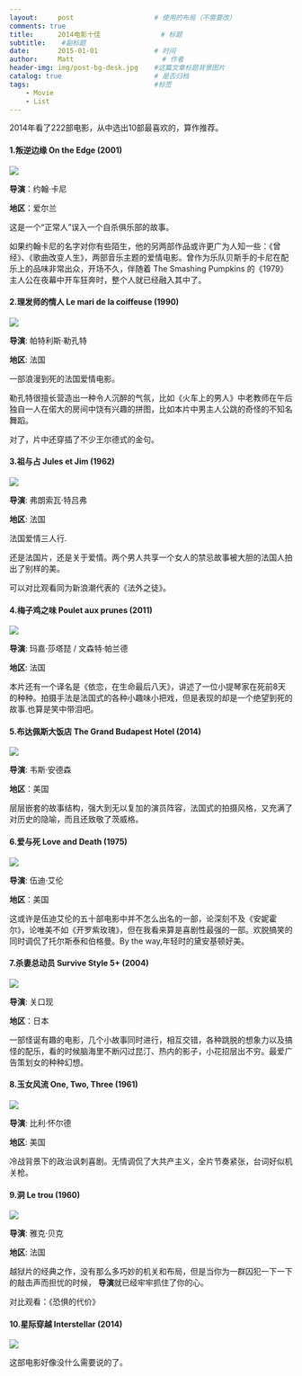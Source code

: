```yaml
---
layout:     post                    # 使用的布局（不需要改）
comments: true
title:      2014电影十佳               # 标题 
subtitle:    #副标题
date:       2015-01-01              # 时间
author:     Matt                      # 作者
header-img: img/post-bg-desk.jpg    #这篇文章标题背景图片
catalog: true                       # 是否归档
tags:                               #标签
    - Movie
    - List
---
```



2014年看了222部电影，从中选出10部最喜欢的，算作推荐。

#### 1.叛逆边缘 On the Edge (2001)



![](https://i.imgur.com/nkA6o3v.jpg)

 




 **导演**：约翰·卡尼

 **地区**：爱尔兰

这是一个“正常人”误入一个自杀俱乐部的故事。

如果约翰卡尼的名字对你有些陌生，他的另两部作品或许更广为人知一些：《曾经》、《歌曲改变人生》，两部音乐主题的爱情电影。曾作为乐队贝斯手的卡尼在配乐上的品味非常出众，开场不久，伴随着 The Smashing Pumpkins 的《1979》主人公在夜幕中开车狂奔时，整个人就已经融入其中了。

#### 2.理发师的情人 Le mari de la coiffeuse (1990)



![](https://i.imgur.com/0SoeJpk.jpg)

 




 **导演**: 帕特利斯·勒孔特

 **地区**: 法国

一部浪漫到死的法国爱情电影。

勒孔特很擅长营造出一种令人沉醉的气氛，比如《火车上的男人》中老教师在午后独自一人在偌大的房间中饶有兴趣的拼图，比如本片中男主人公跳的奇怪的不知名舞蹈。

对了，片中还穿插了不少王尔德式的金句。

#### 3.祖与占 Jules et Jim (1962)



![](https://i.imgur.com/uhozRJC.jpg)

 




 **导演**: 弗朗索瓦·特吕弗

 **地区**: 法国

法国爱情三人行.

还是法国片，还是关于爱情。两个男人共享一个女人的禁忌故事被大胆的法国人拍出了别样的美。

可以对比观看同为新浪潮代表的《法外之徒》。

#### 4.梅子鸡之味 Poulet aux prunes (2011)



![](https://i.imgur.com/LoH8VKF.jpg)

 




 **导演**: 玛嘉·莎塔琵 / 文森特·帕兰德

 **地区**: 法国

本片还有一个译名是《依恋，在生命最后八天》，讲述了一位小提琴家在死前8天的种种。拍摄手法是法国式的各种小趣味小把戏，但是表现的却是一个绝望到死的故事.也算是笑中带泪吧。

#### 5.布达佩斯大饭店 The Grand Budapest Hotel (2014)



![](https://i.imgur.com/fdva1aI.jpg)

 




 **导演**: 韦斯·安德森

 **地区**：美国

层层嵌套的故事结构，强大到无以复加的演员阵容，法国式的拍摄风格，又充满了对历史的隐喻，而且还致敬了茨威格。

#### 6.爱与死 Love and Death (1975)



![](https://i.imgur.com/jUMKyOG.jpg)

 




 **导演**: 伍迪·艾伦

 **地区**：美国

这或许是伍迪艾伦的五十部电影中并不怎么出名的一部，论深刻不及《安妮霍尔》，论唯美不如《开罗紫玫瑰》，但在我看来算是喜剧性最强的一部。欢脱搞笑的同时调侃了托尔斯泰和伯格曼。By the way,年轻时的黛安基顿好美。

#### 7.杀妻总动员 Survive Style 5+ (2004)



![](https://i.imgur.com/D2mxmoP.jpg)

 




 **导演**: 关口现

 **地区**：日本

一部怪诞有趣的电影，几个小故事同时进行，相互交错，各种跳脱的想象力以及搞怪的配乐，看的时候脑海里不断闪过昆汀、热内的影子，小花招层出不穷。最爱广告策划女的种种幻想。

#### 8.玉女风流 One, Two, Three (1961)



![](https://i.imgur.com/HgdqFxd.jpg)

 




 **导演**: 比利·怀尔德

 **地区**: 美国

冷战背景下的政治讽刺喜剧。无情调侃了大共产主义，全片节奏紧张，台词好似机关枪。

#### 9.洞 Le trou (1960)



![](https://i.imgur.com/tP88xlQ.jpg)

 




 **导演**: 雅克·贝克

 **地区**: 法国

越狱片的经典之作，没有那么多巧妙的机关和布局，但是当你为一群囚犯一下一下的敲击声而担忧的时候， **导演**就已经牢牢抓住了你的心。

对比观看：《恐惧的代价》

#### 10.星际穿越 Interstellar (2014)



![](https://i.imgur.com/fiTTY2d.jpg)

 




这部电影好像没什么需要说的了。

